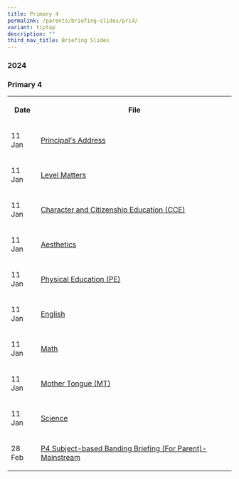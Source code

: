 ```yaml
---
title: Primary 4
permalink: /parents/briefing-slides/pri4/
variant: tiptap
description: ""
third_nav_title: Briefing Slides
---
```

<h3><strong>2024</strong></h3>
<h3><strong>Primary 4</strong></h3>
<table>
<tbody>
<tr>
<th rowspan="1" colspan="1">
<p>Date</p>
</th>
<th rowspan="1" colspan="1">
<p>File</p>
</th>
</tr>
<tr>
<td rowspan="1" colspan="1">
<p>11 Jan</p>
</td>
<td rowspan="1" colspan="1">
<p><a href="/files/Briefing Slides 2024/P4/P4_PTM_Jan_2024_P_s_Address.pdf" rel="noopener noreferrer nofollow" target="_blank">Principal's Address</a>
</p>
</td>
</tr>
<tr>
<td rowspan="1" colspan="1">
<p>11 Jan</p>
</td>
<td rowspan="1" colspan="1">
<p><a href="/files/Briefing Slides 2024/P4/P4_PTM_Level_Matters_2024.pdf" rel="noopener noreferrer nofollow" target="_blank">Level Matters</a>
</p>
</td>
</tr>
<tr>
<td rowspan="1" colspan="1">
<p>11 Jan</p>
</td>
<td rowspan="1" colspan="1">
<p><a href="/files/Briefing Slides 2024/P4/P4_PTM_Jan_2024_CCE.pdf" rel="noopener noreferrer nofollow" target="_blank">Character and Citizenship Education (CCE)</a>
</p>
</td>
</tr>
<tr>
<td rowspan="1" colspan="1">
<p>11 Jan</p>
</td>
<td rowspan="1" colspan="1">
<p><a href="/files/Briefing Slides 2024/P4/P4_PTM_Jan_2024_Aesthetic.pdf" rel="noopener noreferrer nofollow" target="_blank">Aesthetics</a>
</p>
</td>
</tr>
<tr>
<td rowspan="1" colspan="1">
<p>11 Jan</p>
</td>
<td rowspan="1" colspan="1">
<p><a href="/files/Briefing Slides 2024/P4/P4_PTM_Jan_2024_PE.pdf" rel="noopener noreferrer nofollow" target="_blank">Physical Education (PE)</a>
</p>
</td>
</tr>
<tr>
<td rowspan="1" colspan="1">
<p>11 Jan</p>
</td>
<td rowspan="1" colspan="1">
<p><a href="/files/Briefing Slides 2024/P4/P4_PTM_Jan_2024_EL.pdf" rel="noopener noreferrer nofollow" target="_blank">English</a>
</p>
</td>
</tr>
<tr>
<td rowspan="1" colspan="1">
<p>11 Jan</p>
</td>
<td rowspan="1" colspan="1">
<p><a href="/files/Briefing Slides 2024/P4/P4_PTM_Jan_2024_Math.pdf" rel="noopener noreferrer nofollow" target="_blank">Math</a>
</p>
</td>
</tr>
<tr>
<td rowspan="1" colspan="1">
<p>11 Jan</p>
</td>
<td rowspan="1" colspan="1">
<p><a href="/files/Briefing Slides 2024/P4/P4_PTM_Jan_2024_MT.pdf" rel="noopener noreferrer nofollow" target="_blank">Mother Tongue (MT)</a>
</p>
</td>
</tr>
<tr>
<td rowspan="1" colspan="1">
<p>11 Jan</p>
</td>
<td rowspan="1" colspan="1">
<p><a href="/files/Briefing Slides 2024/P4/P4_PTM_Jan_2024_Science.pdf" rel="noopener noreferrer nofollow" target="_blank">Science</a>
</p>
</td>
</tr>
<tr>
<td rowspan="1" colspan="1">
<p>28 Feb</p>
</td>
<td rowspan="1" colspan="1">
<p><a href="/files/Briefing Slides/P4/P4_Parents__Briefing_28_Feb_2024_Mainstream.pdf" rel="noopener noreferrer nofollow" target="_blank">P4 Subject-based Banding Briefing (For Parent)- Mainstream</a>
</p>
</td>
</tr>
</tbody>
</table>
<p></p>